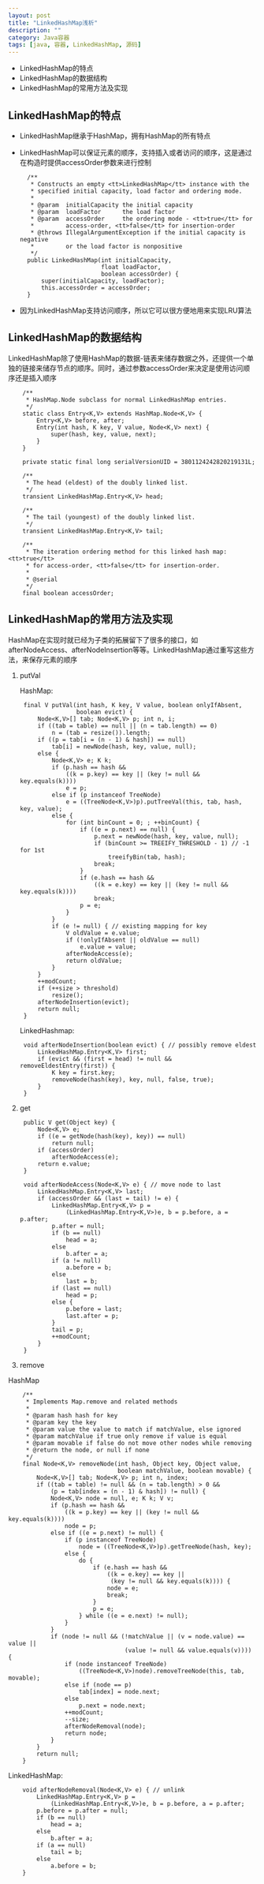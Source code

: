 ```yaml
---
layout: post
title: "LinkedHashMap浅析"
description: ""
category: Java容器
tags: [java, 容器, LinkedHashMap, 源码]
---
```



* LinkedHashMap的特点
* LinkedHashMap的数据结构
* LinkedHashMap的常用方法及实现

## LinkedHashMap的特点

* LinkedHashMap继承于HashMap，拥有HashMap的所有特点
* LinkedHashMap可以保证元素的顺序，支持插入或者访问的顺序，这是通过在构造时提供accessOrder参数来进行控制

        /**
         * Constructs an empty <tt>LinkedHashMap</tt> instance with the
         * specified initial capacity, load factor and ordering mode.
         *
         * @param  initialCapacity the initial capacity
         * @param  loadFactor      the load factor
         * @param  accessOrder     the ordering mode - <tt>true</tt> for
         *         access-order, <tt>false</tt> for insertion-order
         * @throws IllegalArgumentException if the initial capacity is negative
         *         or the load factor is nonpositive
         */
        public LinkedHashMap(int initialCapacity,
                             float loadFactor,
                             boolean accessOrder) {
            super(initialCapacity, loadFactor);
            this.accessOrder = accessOrder;
        }

* 因为LinkedHashMap支持访问顺序，所以它可以很方便地用来实现LRU算法



## LinkedHashMap的数据结构

LinkedHashMap除了使用HashMap的数据-链表来储存数据之外，还提供一个单独的链接来储存节点的顺序。同时，通过参数accessOrder来决定是使用访问顺序还是插入顺序

        /**
         * HashMap.Node subclass for normal LinkedHashMap entries.
         */
        static class Entry<K,V> extends HashMap.Node<K,V> {
            Entry<K,V> before, after;
            Entry(int hash, K key, V value, Node<K,V> next) {
                super(hash, key, value, next);
            }
        }

        private static final long serialVersionUID = 3801124242820219131L;

        /**
         * The head (eldest) of the doubly linked list.
         */
        transient LinkedHashMap.Entry<K,V> head;

        /**
         * The tail (youngest) of the doubly linked list.
         */
        transient LinkedHashMap.Entry<K,V> tail;

        /**
         * The iteration ordering method for this linked hash map: <tt>true</tt>
         * for access-order, <tt>false</tt> for insertion-order.
         *
         * @serial
         */
        final boolean accessOrder;

## LinkedHashMap的常用方法及实现

HashMap在实现时就已经为子类的拓展留下了很多的接口，如afterNodeAccess、afterNodeInsertion等等。LinkedHashMap通过重写这些方法，来保存元素的顺序

1. putVal

    HashMap:
        
        final V putVal(int hash, K key, V value, boolean onlyIfAbsent,
                       boolean evict) {
            Node<K,V>[] tab; Node<K,V> p; int n, i;
            if ((tab = table) == null || (n = tab.length) == 0)
                n = (tab = resize()).length;
            if ((p = tab[i = (n - 1) & hash]) == null)
                tab[i] = newNode(hash, key, value, null);
            else {
                Node<K,V> e; K k;
                if (p.hash == hash &&
                    ((k = p.key) == key || (key != null && key.equals(k))))
                    e = p;
                else if (p instanceof TreeNode)
                    e = ((TreeNode<K,V>)p).putTreeVal(this, tab, hash, key, value);
                else {
                    for (int binCount = 0; ; ++binCount) {
                        if ((e = p.next) == null) {
                            p.next = newNode(hash, key, value, null);
                            if (binCount >= TREEIFY_THRESHOLD - 1) // -1 for 1st
                                treeifyBin(tab, hash);
                            break;
                        }
                        if (e.hash == hash &&
                            ((k = e.key) == key || (key != null && key.equals(k))))
                            break;
                        p = e;
                    }
                }
                if (e != null) { // existing mapping for key
                    V oldValue = e.value;
                    if (!onlyIfAbsent || oldValue == null)
                        e.value = value;
                    afterNodeAccess(e);
                    return oldValue;
                }
            }
            ++modCount;
            if (++size > threshold)
                resize();
            afterNodeInsertion(evict);
            return null;
        }

    LinkedHashmap:

        void afterNodeInsertion(boolean evict) { // possibly remove eldest
            LinkedHashMap.Entry<K,V> first;
            if (evict && (first = head) != null && removeEldestEntry(first)) {
                K key = first.key;
                removeNode(hash(key), key, null, false, true);
            }
        }

2. get

        public V get(Object key) {
            Node<K,V> e;
            if ((e = getNode(hash(key), key)) == null)
                return null;
            if (accessOrder)
                afterNodeAccess(e);
            return e.value;
        }   

        void afterNodeAccess(Node<K,V> e) { // move node to last
            LinkedHashMap.Entry<K,V> last;
            if (accessOrder && (last = tail) != e) {
                LinkedHashMap.Entry<K,V> p =
                    (LinkedHashMap.Entry<K,V>)e, b = p.before, a = p.after;
                p.after = null;
                if (b == null)
                    head = a;
                else
                    b.after = a;
                if (a != null)
                    a.before = b;
                else
                    last = b;
                if (last == null)
                    head = p;
                else {
                    p.before = last;
                    last.after = p;
                }
                tail = p;
                ++modCount;
            }
        }

3. remove

HashMap

        /**
         * Implements Map.remove and related methods
         *
         * @param hash hash for key
         * @param key the key
         * @param value the value to match if matchValue, else ignored
         * @param matchValue if true only remove if value is equal
         * @param movable if false do not move other nodes while removing
         * @return the node, or null if none
         */
        final Node<K,V> removeNode(int hash, Object key, Object value,
                                   boolean matchValue, boolean movable) {
            Node<K,V>[] tab; Node<K,V> p; int n, index;
            if ((tab = table) != null && (n = tab.length) > 0 &&
                (p = tab[index = (n - 1) & hash]) != null) {
                Node<K,V> node = null, e; K k; V v;
                if (p.hash == hash &&
                    ((k = p.key) == key || (key != null && key.equals(k))))
                    node = p;
                else if ((e = p.next) != null) {
                    if (p instanceof TreeNode)
                        node = ((TreeNode<K,V>)p).getTreeNode(hash, key);
                    else {
                        do {
                            if (e.hash == hash &&
                                ((k = e.key) == key ||
                                 (key != null && key.equals(k)))) {
                                node = e;
                                break;
                            }
                            p = e;
                        } while ((e = e.next) != null);
                    }
                }
                if (node != null && (!matchValue || (v = node.value) == value ||
                                     (value != null && value.equals(v)))) {
                    if (node instanceof TreeNode)
                        ((TreeNode<K,V>)node).removeTreeNode(this, tab, movable);
                    else if (node == p)
                        tab[index] = node.next;
                    else
                        p.next = node.next;
                    ++modCount;
                    --size;
                    afterNodeRemoval(node);
                    return node;
                }
            }
            return null;
        }

LinkedHashMap:

        void afterNodeRemoval(Node<K,V> e) { // unlink
            LinkedHashMap.Entry<K,V> p =
                (LinkedHashMap.Entry<K,V>)e, b = p.before, a = p.after;
            p.before = p.after = null;
            if (b == null)
                head = a;
            else
                b.after = a;
            if (a == null)
                tail = b;
            else
                a.before = b;
        }



